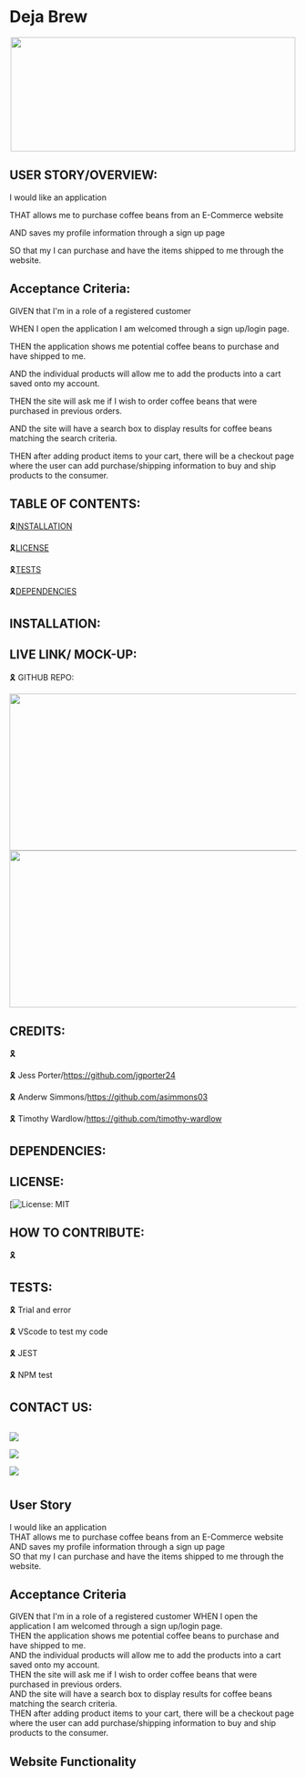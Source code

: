 # Deja Brew

  <div align="center" id="top">
  <img width="500px" height="200px" src="welcome.svg"/>
  </div> 
  
  ## USER STORY/OVERVIEW:

I would like an application   

THAT allows me to purchase coffee beans from an E-Commerce website  

AND saves my profile information through a sign up page   

SO that my I can purchase and have the items shipped to me through the website.  

  ## Acceptance Criteria:
GIVEN that I'm in a role of a registered customer  

WHEN I open the application I am welcomed through a sign up/login page.  

THEN the application shows me potential coffee beans to purchase and have shipped to me.  

AND the individual products will allow me to add the products into a cart saved
onto my account.  

THEN the site will ask me if I wish to order coffee beans that were purchased in previous orders.  

AND the site will have a search box to display results for coffee beans matching the search criteria.  

THEN after adding product items to your cart, there will be a checkout page where the user can add purchase/shipping information to buy and ship products to the consumer. 

  ## TABLE OF CONTENTS:

 🎗[INSTALLATION](#installation)                                       
 
 🎗[LICENSE](#license)  
 
 🎗[TESTS](#tests)
 
 🎗[DEPENDENCIES](#dependencies)   

## INSTALLATION:

  
 ## LIVE LINK/ MOCK-UP:

🎗 GITHUB REPO:

  
    

    
<img width="700px" height="275px" src="Screen%20Shot%202022-12-16%20at%209.17.59%20PM.png"/>
<img width="700px" height="275px" src="trippie.gif"/>

## CREDITS:

🎗 

🎗 Jess Porter/https://github.com/jgporter24

🎗 Anderw Simmons/https://github.com/asimmons03

🎗 Timothy Wardlow/https://github.com/timothy-wardlow

 ## DEPENDENCIES:


## LICENSE:

[![License: MIT]()
 
## HOW TO CONTRIBUTE:

🎗 

## TESTS:

🎗 Trial and error

🎗 VScode to test my code

🎗 JEST
  
🎗 NPM test
   
## CONTACT US:

<a href="https://github.com/" target="_blank"><img src=""></a>

<a href="https://github.com/jgporter24" target="_blank"><img src="https://img.shields.io/badge/Github-jgporter24-green?style=for-the-badge&logo=github"></a>

<a href="https://github.com/timothy-wardlow" target="_blank"><img src="https://img.shields.io/badge/Github-timothywardlow-red?style=for-the-badge&logo=github"></a>

<a href="https://github.com/asimmons03" target="_blank"><img src="https://img.shields.io/badge/Github-asimmons03-green?style=for-the-badge&logo=github"></a>

 <footer>
 <div>
</div>
</footer>




































# 

## User Story
I would like an application   
THAT allows me to purchase coffee beans from an E-Commerce website
AND saves my profile information through a sign up page   
SO that my I can purchase and have the items shipped to me through the website.  


## Acceptance Criteria
GIVEN that I'm in a role of a registered customer
WHEN I open the application I am welcomed through a sign up/login page.  
THEN the application shows me potential coffee beans to purchase and have shipped to me.  
AND the individual products will allow me to add the products into a cart saved
onto my account.  
THEN the site will ask me if I wish to order coffee beans that were purchased in previous orders.  
AND the site will have a search box to display results for coffee beans matching the search criteria.  
THEN after adding product items to your cart, there will be a checkout page where the user can add purchase/shipping information to buy and ship products to the consumer.  

## Website Functionality

##  